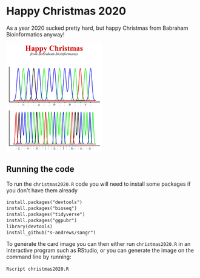 Happy Christmas 2020
====================

As a year 2020 sucked pretty hard, but happy Christmas from Babraham Bioinformatics anyway!

<img src="https://raw.githubusercontent.com/s-andrews/christmas2020/main/christmas2020.png" height="50%" width="50%">

Running the code
----------------
To run the ```christmas2020.R``` code you will need to install some packages if you don't have them already

```
install.packages("devtools")
install.packages("bioseq")
install.packages("tidyverse")
install.packages("ggpubr")
library(devtools)
install_github("s-andrews/sangr")
```
To generate the card image you can then either run ```christmas2020.R``` in an interactive program such as RStudio, or you can generate the image on the command line by running:

```Rscript christmas2020.R```



